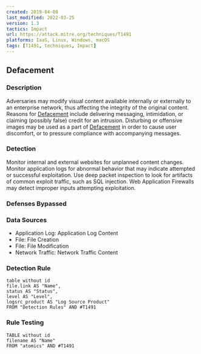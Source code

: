 ```yaml
---
created: 2019-04-08
last_modified: 2022-03-25
version: 1.3
tactics: Impact
url: https://attack.mitre.org/techniques/T1491
platforms: IaaS, Linux, Windows, macOS
tags: [T1491, techniques, Impact]
---
```


## Defacement

### Description

Adversaries may modify visual content available internally or externally to an enterprise network, thus affecting the integrity of the original content. Reasons for [Defacement](https://attack.mitre.org/techniques/T1491) include delivering messaging, intimidation, or claiming (possibly false) credit for an intrusion. Disturbing or offensive images may be used as a part of [Defacement](https://attack.mitre.org/techniques/T1491) in order to cause user discomfort, or to pressure compliance with accompanying messages. 


### Detection

Monitor internal and external websites for unplanned content changes. Monitor application logs for abnormal behavior that may indicate attempted or successful exploitation. Use deep packet inspection to look for artifacts of common exploit traffic, such as SQL injection. Web Application Firewalls may detect improper inputs attempting exploitation.



### Defenses Bypassed



### Data Sources

  - Application Log: Application Log Content
  -  File: File Creation
  -  File: File Modification
  -  Network Traffic: Network Traffic Content
### Detection Rule

```dataview
table without id
file.link AS "Name",
status AS "Status",
level AS "Level",
logsrc_product AS "Log Source Product"
FROM "Detection Rules" AND #T1491
```

### Rule Testing

```dataview
TABLE without id
filename AS "Name"
FROM "atomics" AND #T1491
```
